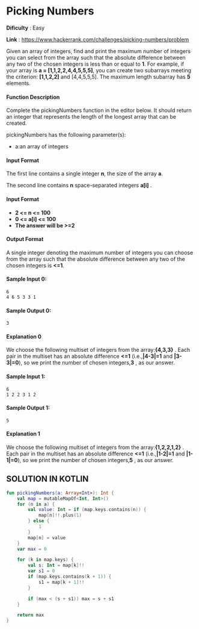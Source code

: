 # Picking Numbers

**Dificulty** : Easy

**Link** : https://www.hackerrank.com/challenges/picking-numbers/problem

Given an array of integers, find and print the maximum number of integers you can select from the array such that the absolute difference between any two of the chosen integers is less than or equal to __1__. For example, if your array is __a = [1,1,2,2,4,4,5,5,5]__, you can create two subarrays meeting the criterion: __[1,1,2,2]__ and [4,4,5,5,5]. The maximum length subarray has __5__ elements.

#### Function Description
Complete the pickingNumbers function in the editor below. It should return an integer that represents the length of the longest array that can be created.

pickingNumbers has the following parameter(s):
- a:an array of integers

#### Input Format
The first line contains a single integer __n__, the size of the array __a__.

The second line contains __n__ space-separated integers __a[i]__ .

#### Input Format
- __2 <= n <= 100__
- __0 <= a[i] <= 100__
- __The answer will be >=2__

#### Output Format
A single integer denoting the maximum number of integers you can choose from the array such that the absolute difference between any two of the chosen integers is __<=1__.

#### Sample Input 0:

```
6
4 6 5 3 3 1
```

#### Sample Output 0:

```
3
```

#### Explanation 0
We choose the following multiset of integers from the array:__{4,3,3}__ . Each pair in the multiset has an absolute difference __<=1__ (i.e.,__|4-3|=1__ and __|3-3|=0__), so we print the number of chosen integers,__3__ , as our answer.


#### Sample Input 1:

```
6
1 2 2 3 1 2
```

#### Sample Output 1:

```
5
```

#### Explanation 1
We choose the following multiset of integers from the array:__{1,2,2,1,2}__ . Each pair in the multiset has an absolute difference __<=1__ (i.e.,__|1-2|=1__ and __|1-1|=0__), so we print the number of chosen integers,__5__ , as our answer.

## SOLUTION IN KOTLIN

```kotlin
fun pickingNumbers(a: Array<Int>): Int {
    val map = mutableMapOf<Int, Int>()
    for (n in a) {
        val value: Int = if (map.keys.contains(n)) {
            map[n]!!.plus(1)
        } else {
            1
        }
        map[n] = value
    }
    var max = 0

    for (k in map.keys) {
        val s: Int = map[k]!!
        var s1 = 0
        if (map.keys.contains(k + 1)) {
            s1 = map[k + 1]!!
        }

        if (max < (s + s1)) max = s + s1
    }

    return max
}
```
